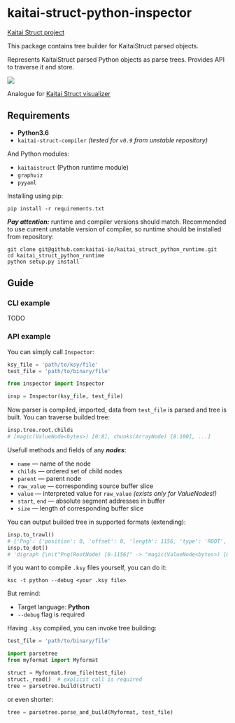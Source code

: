 # kaitai-struct-python-inspector
[Kaitai Struct project](https://github.com/kaitai-io)

This package contains tree builder for KaitaiStruct parsed objects.

Represents KaitaiStruct parsed Python objects as parse trees. Provides API to traverse it and store.

![](https://i.imgur.com/RapSXSH.png)

Analogue for [Kaitai Struct visualizer](https://github.com/kaitai-io/kaitai_struct_visualizer) 

## Requirements
* **Python3.6**
* `kaitai-struct-compiler` *(tested for `v0.9` from unstable repository)*

And Python modules:
* `kaitaistruct` (Python runtime module)
* `graphviz`
* `pyyaml`

Installing using pip:
```
pip install -r requirements.txt
```

***Pay attention:*** runtime and compiler versions should match. Recommended to use current unstable version of compiler, so runtime should be installed from repository:
```
git clone git@github.com:kaitai-io/kaitai_struct_python_runtime.git
cd kaitai_struct_python_runtime
python setup.py install
```

## Guide
### CLI example
TODO

### API example

You can simply call `Inspector`:
```python
ksy_file = 'path/to/ksy/file'
test_file = 'path/to/binary/file'

from inspector import Inspector

insp = Inspector(ksy_file, test_file)
```

Now parser is compiled, imported, data from `test_file` is parsed and tree is built. You can traverse builded tree:

```python
insp.tree.root.childs
# [magic(ValueNode<bytes>) [0:8], chunks(ArrayNode) [8:100], ...]
```

Usefull methods and fields of any ***nodes***:

* `name` — name of the node
* `childs` — ordered set of child nodes
* `parent` — parent node
* `raw_value` — corresponding source buffer slice
* `value` — interpreted value for `raw_value` *(exists only for ValueNodes!)*
* `start`, `end` — absolute segment addresses in buffer
* `size` — length of corresponding buffer slice

You can output builded tree in supported formats (extending):
```python
insp.to_trawl()
# {'Png': {'position': 0, 'offset': 0, 'length': 1156, 'type': 'ROOT', 'fields'...
insp.to_dot()
# 'digraph {\n\t"Png(RootNode) [0-1156]" -> "magic(ValueNode<bytes>) [0-8]"...
```


If you want to compile `.ksy` files yourself, you can do it:
```
ksc -t python --debug <your .ksy file>
```
But remind:
* Target language: **Python**
* `--debug` flag is required

Having `.ksy` compiled, you can invoke tree building:
```python
test_file = 'path/to/binary/file'

import parsetree
from myformat import Myformat

struct = Myformat.from_file(test_file)
struct._read()  # explicit call is required
tree = parsetree.build(struct)
```
or even shorter:
```python
tree = parsetree.parse_and_build(Myformat, test_file)
```

